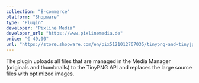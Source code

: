 ```yaml
---
collection: "E-commerce"
platform: "Shopware"
type: "Plugin"
developer: "Pixline Media"
developer_url: "https://www.pixlinemedia.de"
price: "€ 49,00"
url: "https://store.shopware.com/en/pix5121012767035/tinypng-and-tinyjpg-for-shopware.html"
---
```


The plugin uploads all files that are managed in the Media Manager (originals
and thumbnails) to the TinyPNG API and replaces the large source files
with optimized images.
